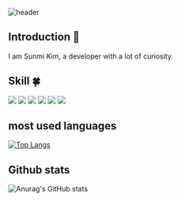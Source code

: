 
![header](https://capsule-render.vercel.app/api?type=wave&&color=random&height=300&section=header&text=Hello!%20I'm%20sunmi&fontSize=90&animation=twinkling&fontAlignY=40)


## Introduction :raised_hands:
I am Sunmi Kim, a developer with a lot of curiosity.

 ## Skill :four_leaf_clover:
  <img src="https://img.shields.io/badge/html5-E34F26?style=flat&logo=html5&logoColor=white"/>
  <img src="https://img.shields.io/badge/css3-1572B6?style=flat&logo=css3&logoColor=white"/>
  <img src="https://img.shields.io/badge/javascript-F7DF1E?style=flat&logo=javascript&logoColor=white"/>
  <img src="https://img.shields.io/badge/styledcomponents-DB7093?style=flat&logo=styledcomponents&logoColor=white"/>
  <img src="https://img.shields.io/badge/React-61DAFB?style=flat&logo=React&logoColor=white"/>
  <img src="https://img.shields.io/badge/Redux-764ABC?style=flat&logo=Redux&logoColor=white"/>

## most used languages
[![Top Langs](https://github-readme-stats.vercel.app/api/top-langs/?username=27Lia&langs_count=8)](https://github.com/27Lia/github-readme-stats)

## Github stats
![Anurag's GitHub stats](https://github-readme-stats.vercel.app/api?username=27Lia&show_icons=true&theme=dark)

